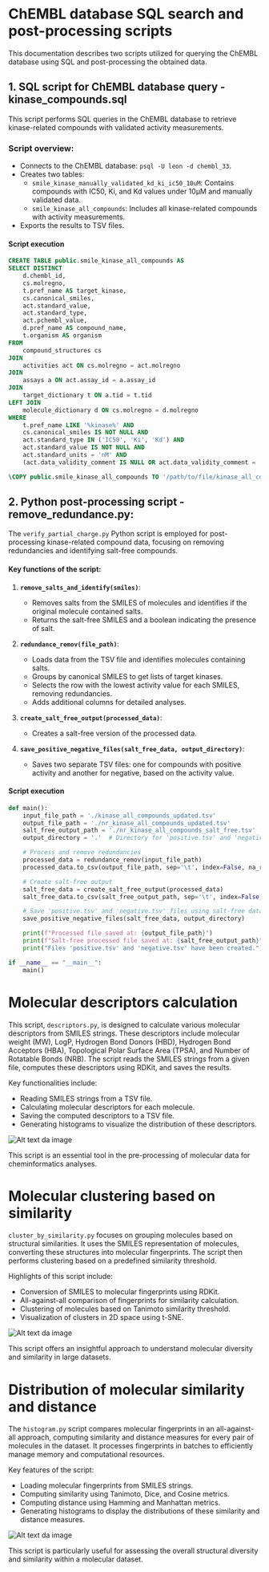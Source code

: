 # ChEMBL database SQL search and post-processing scripts

This documentation describes two scripts utilized for querying the ChEMBL database using SQL and post-processing the obtained data.

## 1. SQL script for ChEMBL database query - kinase_compounds.sql
This script performs SQL queries in the ChEMBL database to retrieve kinase-related compounds with validated activity measurements.

### Script overview:
- Connects to the ChEMBL database: `psql -U leon -d chembl_33`.
- Creates two tables:
  - `smile_kinase_manually_validated_kd_ki_ic50_10uM`: Contains compounds with IC50, Ki, and Kd values under 10µM and manually validated data.
  - `smile_kinase_all_compounds`: Includes all kinase-related compounds with activity measurements.
- Exports the results to TSV files.

#### Script execution
```sql
CREATE TABLE public.smile_kinase_all_compounds AS
SELECT DISTINCT
    d.chembl_id,
    cs.molregno,
    t.pref_name AS target_kinase,
    cs.canonical_smiles,
    act.standard_value,
    act.standard_type,
    act.pchembl_value,
    d.pref_name AS compound_name,
    t.organism AS organism
FROM
    compound_structures cs
JOIN
    activities act ON cs.molregno = act.molregno
JOIN
    assays a ON act.assay_id = a.assay_id
JOIN
    target_dictionary t ON a.tid = t.tid
LEFT JOIN
    molecule_dictionary d ON cs.molregno = d.molregno
WHERE
    t.pref_name LIKE '%kinase%' AND
    cs.canonical_smiles IS NOT NULL AND
    act.standard_type IN ('IC50', 'Ki', 'Kd') AND
    act.standard_value IS NOT NULL AND
    act.standard_units = 'nM' AND
    (act.data_validity_comment IS NULL OR act.data_validity_comment = 'Manually validated');

\COPY public.smile_kinase_all_compounds TO '/path/to/file/kinase_all_compounds.tsv' WITH (FORMAT csv, HEADER, DELIMITER E'\t');
```

## 2. Python post-processing script - remove_redundance.py:

The `verify_partial_charge.py` Python script is employed for post-processing kinase-related compound data, focusing on removing redundancies and identifying salt-free compounds.

#### Key functions of the script:

1. **`remove_salts_and_identify(smiles)`**: 
   - Removes salts from the SMILES of molecules and identifies if the original molecule contained salts.
   - Returns the salt-free SMILES and a boolean indicating the presence of salt.

2. **`redundance_remov(file_path)`**: 
   - Loads data from the TSV file and identifies molecules containing salts.
   - Groups by canonical SMILES to get lists of target kinases.
   - Selects the row with the lowest activity value for each SMILES, removing redundancies.
   - Adds additional columns for detailed analyses.

3. **`create_salt_free_output(processed_data)`**: 
   - Creates a salt-free version of the processed data.

4. **`save_positive_negative_files(salt_free_data, output_directory)`**: 
   - Saves two separate TSV files: one for compounds with positive activity and another for negative, based on the activity value.

#### Script execution

```python
def main():
    input_file_path = './kinase_all_compounds_updated.tsv'
    output_file_path = './nr_kinase_all_compounds_updated.tsv'
    salt_free_output_path = './nr_kinase_all_compounds_salt_free.tsv'
    output_directory = '.'  # Directory for 'positive.tsv' and 'negative.tsv'

    # Process and remove redundancies
    processed_data = redundance_remov(input_file_path)
    processed_data.to_csv(output_file_path, sep='\t', index=False, na_rep='')

    # Create salt-free output
    salt_free_data = create_salt_free_output(processed_data)
    salt_free_data.to_csv(salt_free_output_path, sep='\t', index=False, na_rep='')

    # Save 'positive.tsv' and 'negative.tsv' files using salt-free data
    save_positive_negative_files(salt_free_data, output_directory)

    print(f"Processed file saved at: {output_file_path}")
    print(f"Salt-free processed file saved at: {salt_free_output_path}")
    print("Files 'positive.tsv' and 'negative.tsv' have been created.")

if __name__ == "__main__":
    main()
```

# Molecular descriptors calculation

This script, `descriptors.py`, is designed to calculate various molecular descriptors from SMILES strings. These descriptors include molecular weight (MW), LogP, Hydrogen Bond Donors (HBD), Hydrogen Bond Acceptors (HBA), Topological Polar Surface Area (TPSA), and Number of Rotatable Bonds (NRB). The script reads the SMILES strings from a given file, computes these descriptors using RDKit, and saves the results.

Key functionalities include:
- Reading SMILES strings from a TSV file.
- Calculating molecular descriptors for each molecule.
- Saving the computed descriptors to a TSV file.
- Generating histograms to visualize the distribution of these descriptors.

![Alt text da image](https://github.com/sulfierry/loki/blob/main/ChEMBL/2_descriptors/nr_chembl_pkidb_descriptors.png)


This script is an essential tool in the pre-processing of molecular data for cheminformatics analyses.


# Molecular clustering based on similarity

`cluster_by_similarity.py` focuses on grouping molecules based on structural similarities. It uses the SMILES representation of molecules, converting these structures into molecular fingerprints. The script then performs clustering based on a predefined similarity threshold.

Highlights of this script include:
- Conversion of SMILES to molecular fingerprints using RDKit.
- All-against-all comparison of fingerprints for similarity calculation.
- Clustering of molecules based on Tanimoto similarity threshold.
- Visualization of clusters in 2D space using t-SNE.

![Alt text da image](https://github.com/sulfierry/loki/blob/main/ChEMBL/3_cluster/tsne_kinase_groups.png)

This script offers an insightful approach to understand molecular diversity and similarity in large datasets.

# Distribution of molecular similarity and distance

The `histogram.py` script compares molecular fingerprints in an all-against-all approach, computing similarity and distance measures for every pair of molecules in the dataset. It processes fingerprints in batches to efficiently manage memory and computational resources.

Key features of the script:
- Loading molecular fingerprints from SMILES strings.
- Computing similarity using Tanimoto, Dice, and Cosine metrics.
- Computing distance using Hamming and Manhattan metrics.
- Generating histograms to display the distributions of these similarity and distance measures.

![Alt text da image](https://github.com/sulfierry/loki/blob/main/ChEMBL/4_histogram/violin_plots_all.png)

This script is particularly useful for assessing the overall structural diversity and similarity within a molecular dataset.
